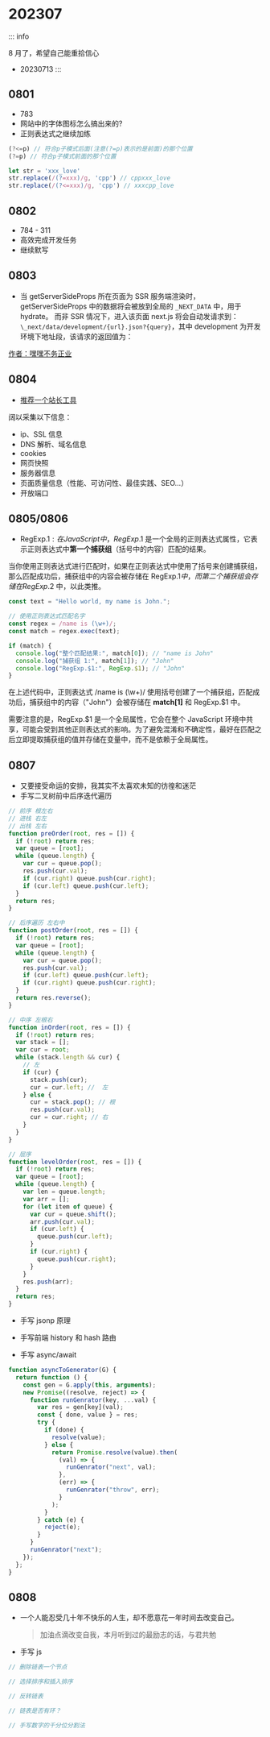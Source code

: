 # 202307

::: info

8 月了，希望自己能重拾信心

- 20230713
  :::

## 0801

- 783
- 网站中的字体图标怎么搞出来的?
- 正则表达式之继续加练

```js
(?<=p) // 符合p子模式后面(注意(?=p)表示的是前面)的那个位置
(?=p) // 符合p子模式前面的那个位置

let str = 'xxx_love'
str.replace(/(?=xxx)/g, 'cpp') // cppxxx_love
str.replace(/(?<=xxx)/g, 'cpp') // xxxcpp_love
```

## 0802

- 784 - 311
- 高效完成开发任务
- 继续默写

## 0803

- 当 getServerSideProps 所在页面为 SSR 服务端渲染时，getServerSideProps 中的数据将会被放到全局的 `_NEXT_DATA` 中，用于 hydrate。
  而非 SSR 情况下，进入该页面 next.js 将会自动发请求到： `\_next/data/development/{url}.json?{query}`，其中 development 为开发环境下地址段，该请求的返回值为：

[作者：嘿嘿不务正业](https://juejin.cn/post/7152531927554064398)

## 0804

- [推荐一个站长工具](https://web-check.xyz/)

阔以采集以下信息：

- ip、SSL 信息
- DNS 解析、域名信息
- cookies
- 网页快照
- 服务器信息
- 页面质量信息（性能、可访问性、最佳实践、SEO...）
- 开放端口

## 0805/0806

- RegExp.$1: 在 JavaScript 中，RegExp.$1 是一个全局的正则表达式属性，它表示正则表达式中**第一个捕获组**（括号中的内容）匹配的结果。

当你使用正则表达式进行匹配时，如果在正则表达式中使用了括号来创建捕获组，那么匹配成功后，捕获组中的内容会被存储在 RegExp.$1 中，而第二个捕获组会存储在 RegExp.$2 中，以此类推。

```js
const text = "Hello world, my name is John.";

// 使用正则表达式匹配名字
const regex = /name is (\w+)/;
const match = regex.exec(text);

if (match) {
  console.log("整个匹配结果:", match[0]); // "name is John"
  console.log("捕获组 1:", match[1]); // "John"
  console.log("RegExp.$1:", RegExp.$1); // "John"
}
```

在上述代码中，正则表达式 /name is (\w+)/ 使用括号创建了一个捕获组，匹配成功后，捕获组中的内容（"John"）会被存储在 **match[1]** 和 RegExp.$1 中。

需要注意的是，RegExp.$1 是一个全局属性，它会在整个 JavaScript 环境中共享，可能会受到其他正则表达式的影响。为了避免混淆和不确定性，最好在匹配之后立即提取捕获组的值并存储在变量中，而不是依赖于全局属性。

## 0807

- 又要接受命运的安排，我其实不太喜欢未知的彷徨和迷茫
- 手写二叉树前中后序迭代遍历

```js
// 前序 根左右
// 进栈 右左
// 出栈 左右
function preOrder(root, res = []) {
  if (!root) return res;
  var queue = [root];
  while (queue.length) {
    var cur = queue.pop();
    res.push(cur.val);
    if (cur.right) queue.push(cur.right);
    if (cur.left) queue.push(cur.left);
  }
  return res;
}

// 后序遍历 左右中
function postOrder(root, res = []) {
  if (!root) return res;
  var queue = [root];
  while (queue.length) {
    var cur = queue.pop();
    res.push(cur.val);
    if (cur.left) queue.push(cur.left);
    if (cur.right) queue.push(cur.right);
  }
  return res.reverse();
}

// 中序 左根右
function inOrder(root, res = []) {
  if (!root) return res;
  var stack = [];
  var cur = root;
  while (stack.length && cur) {
    // 左
    if (cur) {
      stack.push(cur);
      cur = cur.left; //  左
    } else {
      cur = stack.pop(); // 根
      res.push(cur.val);
      cur = cur.right; // 右
    }
  }
}

// 层序
function levelOrder(root, res = []) {
  if (!root) return res;
  var queue = [root];
  while (queue.length) {
    var len = queue.length;
    var arr = [];
    for (let item of queue) {
      var cur = queue.shift();
      arr.push(cur.val);
      if (cur.left) {
        queue.push(cur.left);
      }
      if (cur.right) {
        queue.push(cur.right);
      }
    }
    res.push(arr);
  }
  return res;
}
```

- 手写 jsonp 原理

- 手写前端 history 和 hash 路由

- 手写 async/await

```js
function asyncToGenerator(G) {
  return function () {
    const gen = G.apply(this, arguments);
    new Promise((resolve, reject) => {
      function runGenrator(key, ...val) {
        var res = gen[key](val);
        const { done, value } = res;
        try {
          if (done) {
            resolve(value);
          } else {
            return Promise.resolve(value).then(
              (val) => {
                runGenrator("next", val);
              },
              (err) => {
                runGenrator("throw", err);
              }
            );
          }
        } catch (e) {
          reject(e);
        }
      }
      runGenrator("next");
    });
  };
}
```

## 0808

- 一个人能忍受几十年不快乐的人生，却不愿意花一年时间去改变自己。

  > 加油点滴改变自我，本月听到过的最励志的话，与君共勉

- 手写 js

```js
// 删除链表一个节点

// 选择排序和插入排序

// 反转链表

// 链表是否有环？

// 手写数字的千分位分割法
```

